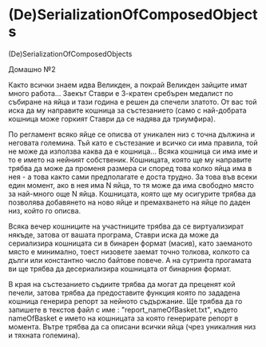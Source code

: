 # (De)SerializationOfComposedObjects
(De)SerializationOfComposedObjects

Домашно №2

Както всички знаем идва Великден, а покрай Великден зайците имат много работа... 
Заекът Ставри е 3-кратен сребърен медалист по събиране на яйца и тази година е решен да спечели златото.
От вас той иска да му направите кошница за състезанието (само с най-добрата кошница може горкият Ставри да се надява да триумфира).

По регламент всяко яйце се описва от уникален низ с точна дължина и неговата големина. 
Тъй като е състезание и всичко си има правила, той не може да използва каква да е кошница... 
Всяка кошница си има име и то е името на нейният собственик. 
Кошницата, която ще му направите трябва да може да променя размера си според това колко яйца има в нея - а това както сами предполагате е доста трудно.
За това във всеки един момент, ако в нея има N яйца, то тя може да има свободно място за най-много още N яйца. 
Кошницата, която ще му осигурите трябва да позволява добавянето на ново яйце и премахването на яйце по даден низ, който го описва.

Всяка вечер кошниците на участниците трябва да се виртуализират някъде, затова от вашата програма, Ставри иска да може да сериализира кошницата си в бинарен формат (масив), 
като заеманото място е минимално, тоест низовете заемат точно толкова,
колкото са дълги или константно число байтове повече. 
А на сутринта прогамата ви ще трябва да десериализира кошницата от бинарния формат.

В края на състезанието съдиите трябва да могат да преценят кой печели, затова трябва да предоставите функция която по зададена кошница генерира репорт за нейното съдържание. 
Ще трябва да го запишете в текстов файл с име : "report_nameOfBasket.txt", където nameOfBasket е името на кошницата за която генерирате репорт в момента. 
Вътре трябва да са описани всички яйца (чрез уникалния низ и тяхната големина). 
